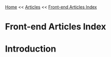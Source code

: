 [Home](../../index.md) << [Articles](../index.md) << [Front-end Articles Index](index.md)

# Front-end Articles Index

# Introduction
